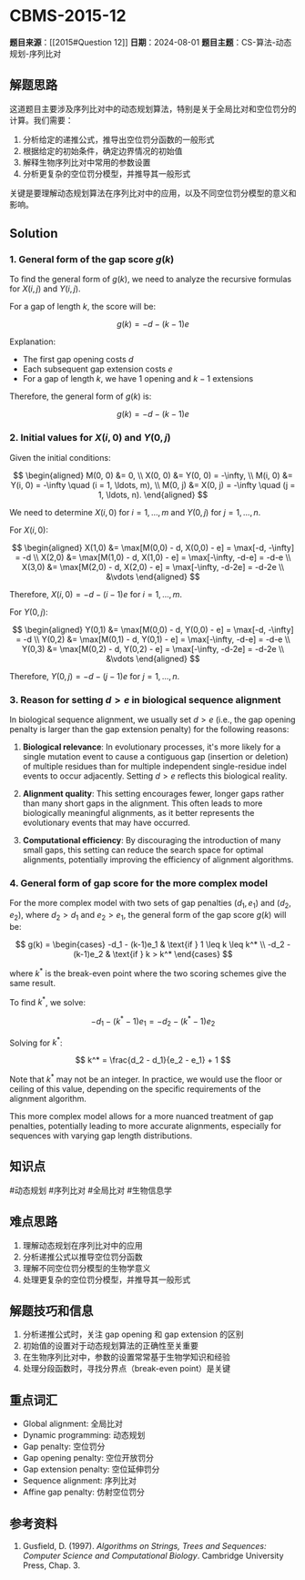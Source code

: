 # CBMS-2015-12

**题目来源**：[[2015#Question 12]]
**日期**：2024-08-01
**题目主题**：CS-算法-动态规划-序列比对

## 解题思路

这道题目主要涉及序列比对中的动态规划算法，特别是关于全局比对和空位罚分的计算。我们需要：

1. 分析给定的递推公式，推导出空位罚分函数的一般形式
2. 根据给定的初始条件，确定边界情况的初始值
3. 解释生物序列比对中常用的参数设置
4. 分析更复杂的空位罚分模型，并推导其一般形式

关键是要理解动态规划算法在序列比对中的应用，以及不同空位罚分模型的意义和影响。

## Solution

### 1. General form of the gap score $g(k)$

To find the general form of $g(k)$, we need to analyze the recursive formulas for $X(i,j)$ and $Y(i,j)$.

For a gap of length $k$, the score will be:

$$
g(k) = -d - (k-1)e
$$

Explanation:

- The first gap opening costs $d$
- Each subsequent gap extension costs $e$
- For a gap of length $k$, we have 1 opening and $k-1$ extensions

Therefore, the general form of $g(k)$ is:

$$
g(k) = -d - (k-1)e
$$

### 2. Initial values for $X(i,0)$ and $Y(0,j)$

Given the initial conditions:

$$
\begin{aligned}
M(0, 0) &= 0, \\
X(0, 0) &= Y(0, 0) = -\infty, \\
M(i, 0) &= Y(i, 0) = -\infty \quad (i = 1, \ldots, m), \\
M(0, j) &= X(0, j) = -\infty \quad (j = 1, \ldots, n).
\end{aligned}
$$

We need to determine $X(i,0)$ for $i = 1, \ldots, m$ and $Y(0,j)$ for $j = 1, \ldots, n$.

For $X(i,0)$:

$$
\begin{aligned}
X(1,0) &= \max[M(0,0) - d, X(0,0) - e] = \max[-d, -\infty] = -d \\
X(2,0) &= \max[M(1,0) - d, X(1,0) - e] = \max[-\infty, -d-e] = -d-e \\
X(3,0) &= \max[M(2,0) - d, X(2,0) - e] = \max[-\infty, -d-2e] = -d-2e \\
&\vdots
\end{aligned}
$$

Therefore, $X(i,0) = -d-(i-1)e$ for $i = 1, \ldots, m$.

For $Y(0,j)$:

$$
\begin{aligned}
Y(0,1) &= \max[M(0,0) - d, Y(0,0) - e] = \max[-d, -\infty] = -d \\
Y(0,2) &= \max[M(0,1) - d, Y(0,1) - e] = \max[-\infty, -d-e] = -d-e \\
Y(0,3) &= \max[M(0,2) - d, Y(0,2) - e] = \max[-\infty, -d-2e] = -d-2e \\
&\vdots
\end{aligned}
$$

Therefore, $Y(0,j) = -d-(j-1)e$ for $j = 1, \ldots, n$.

### 3. Reason for setting $d > e$ in biological sequence alignment

In biological sequence alignment, we usually set $d > e$ (i.e., the gap opening penalty is larger than the gap extension penalty) for the following reasons:

1. **Biological relevance**: In evolutionary processes, it's more likely for a single mutation event to cause a contiguous gap (insertion or deletion) of multiple residues than for multiple independent single-residue indel events to occur adjacently. Setting $d > e$ reflects this biological reality.

2. **Alignment quality**: This setting encourages fewer, longer gaps rather than many short gaps in the alignment. This often leads to more biologically meaningful alignments, as it better represents the evolutionary events that may have occurred.

3. **Computational efficiency**: By discouraging the introduction of many small gaps, this setting can reduce the search space for optimal alignments, potentially improving the efficiency of alignment algorithms.

### 4. General form of gap score for the more complex model

For the more complex model with two sets of gap penalties $(d_1, e_1)$ and $(d_2, e_2)$, where $d_2 > d_1$ and $e_2 > e_1$, the general form of the gap score $g(k)$ will be:

$$
g(k) = \begin{cases}
-d_1 - (k-1)e_1 & \text{if } 1 \leq k \leq k^* \\
-d_2 - (k-1)e_2 & \text{if } k > k^*
\end{cases}
$$

where $k^*$ is the break-even point where the two scoring schemes give the same result.

To find $k^*$, we solve:

$$
-d_1 - (k^*-1)e_1 = -d_2 - (k^*-1)e_2
$$

Solving for $k^*$:

$$
k^* = \frac{d_2 - d_1}{e_2 - e_1} + 1
$$

Note that $k^*$ may not be an integer. In practice, we would use the floor or ceiling of this value, depending on the specific requirements of the alignment algorithm.

This more complex model allows for a more nuanced treatment of gap penalties, potentially leading to more accurate alignments, especially for sequences with varying gap length distributions.

## 知识点

#动态规划 #序列比对 #全局比对 #生物信息学

## 难点思路

1. 理解动态规划在序列比对中的应用
2. 分析递推公式以推导空位罚分函数
3. 理解不同空位罚分模型的生物学意义
4. 处理更复杂的空位罚分模型，并推导其一般形式

## 解题技巧和信息

1. 分析递推公式时，关注 gap opening 和 gap extension 的区别
2. 初始值的设置对于动态规划算法的正确性至关重要
3. 在生物序列比对中，参数的设置常常基于生物学知识和经验
4. 处理分段函数时，寻找分界点（break-even point）是关键

## 重点词汇

- Global alignment: 全局比对
- Dynamic programming: 动态规划
- Gap penalty: 空位罚分
- Gap opening penalty: 空位开放罚分
- Gap extension penalty: 空位延伸罚分
- Sequence alignment: 序列比对
- Affine gap penalty: 仿射空位罚分

## 参考资料

1. Gusfield, D. (1997). *Algorithms on Strings, Trees and Sequences: Computer Science and Computational Biology*. Cambridge University Press, Chap. 3.
